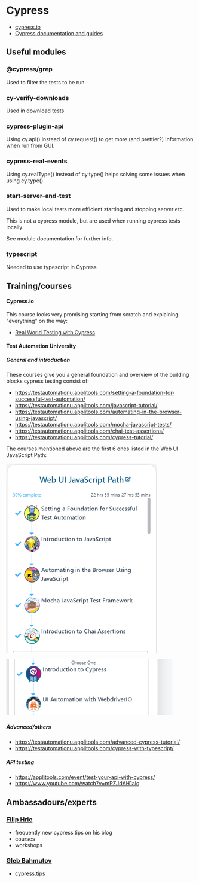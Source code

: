 # Cypress

- [cypress.io](https://www.cypress.io/)
- [Cypress documentation and guides](https://docs.cypress.io/guides/overview/why-cypress)

## Useful modules

### @cypress/grep

Used to filter the tests to be run

### cy-verify-downloads

Used in download tests

### cypress-plugin-api

Using cy.api() instead of cy.request() to get more (and prettier?) information when run from GUI.

### cypress-real-events

Using cy.realType() instead of cy.type() helps solving some issues when using cy.type()

### start-server-and-test

Used to make local tests more efficient starting and stopping server etc.

This is not a cypress module, but are used when running cypress tests locally.

See module documentation for further info.

### typescript

Needed to use typescript in Cypress

## Training/courses

#### Cypress.io

This course looks very promising starting from scratch and explaining "everything" on the way:

- [Real World Testing with Cypress](https://learn.cypress.io/?utm_medium=banner&utm_source=website&utm_term=&utm_content=real-world-testing)

#### Test Automation University

##### General and introduction

These courses give you a general foundation and overview of the building blocks cypress testing consist of:

- <https://testautomationu.applitools.com/setting-a-foundation-for-successful-test-automation/>
- <https://testautomationu.applitools.com/javascript-tutorial/>
- <https://testautomationu.applitools.com/automating-in-the-browser-using-javascript/>
- <https://testautomationu.applitools.com/mocha-javascript-tests/>
- <https://testautomationu.applitools.com/chai-test-assertions/>
- <https://testautomationu.applitools.com/cypress-tutorial/>

The courses mentioned above are the first 6 ones listed in the Web UI JavaScript Path:

![Web UI JavaScript Path](2022-04-26-14-54-33.png)

![Introduction to Cypress](2022-04-26-14-55-48.png)

##### Advanced/others

- <https://testautomationu.applitools.com/advanced-cypress-tutorial/>
- <https://testautomationu.applitools.com/cypress-with-typescript/>

##### API testing

- <https://applitools.com/event/test-your-api-with-cypress/>
- <https://www.youtube.com/watch?v=mPZJdAH1alc>

## Ambassadours/experts

### [Filip Hric](https://filiphric.com/)

- frequently new cypress tips on his blog
- courses
- workshops

### [Gleb Bahmutov](https://glebbahmutov.com/)

- [cypress.tips](https://cypress.tips/)